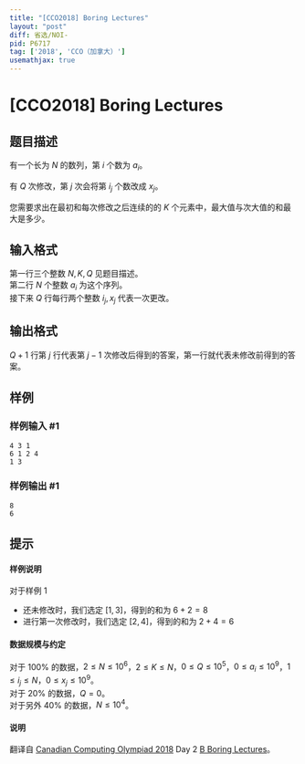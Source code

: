 ```yaml
---
title: "[CCO2018] Boring Lectures"
layout: "post"
diff: 省选/NOI-
pid: P6717
tag: ['2018', 'CCO（加拿大）']
usemathjax: true
---
```


# [CCO2018] Boring Lectures
## 题目描述

有一个长为 $N$ 的数列，第 $i$ 个数为 $a_i$。

有 $Q$ 次修改，第 $j$ 次会将第 $i_j$ 个数改成 $x_j$。

您需要求出在最初和每次修改之后连续的的 $K$ 个元素中，最大值与次大值的和最大是多少。
## 输入格式

第一行三个整数 $N,K,Q$ 见题目描述。        
第二行 $N$ 个整数 $a_i$ 为这个序列。    
接下来 $Q$ 行每行两个整数 $i_j,x_j$ 代表一次更改。
## 输出格式

$Q+1$ 行第 $j$ 行代表第 $j-1$ 次修改后得到的答案，第一行就代表未修改前得到的答案。
## 样例

### 样例输入 #1
```
4 3 1
6 1 2 4
1 3
```
### 样例输出 #1
```
8
6
```
## 提示

#### 样例说明

对于样例 $1$

- 还未修改时，我们选定 $[1,3]$，得到的和为 $6+2=8$
- 进行第一次修改时，我们选定 $[2,4]$，得到的和为 $2+4=6$

#### 数据规模与约定

对于 $100\%$ 的数据，$2 \le N \le 10^6$，$2 \le K \le N$，$0 \le Q \le 10^5$，$0 \le a_i \le 10^9$，$1 \le i_j \le N$，$0 \le x_j \le 10^9$。           
对于 $20\%$ 的数据，$Q=0$。             
对于另外 $40\%$ 的数据，$N \le 10^4$。

#### 说明

翻译自 [Canadian Computing Olympiad 2018](https://cemc.math.uwaterloo.ca/contests/computing/2018/) Day 2 [B Boring Lectures](https://cemc.math.uwaterloo.ca/contests/computing/2018/stage%202/day2.pdf)。
